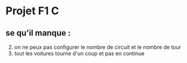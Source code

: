# Projet F1 C

## se qu'il manque :

2. on ne peux pas configurer le nombre de circuit et le nombre de tour
1. tout les voitures tourne d'un coup et pas en continue
